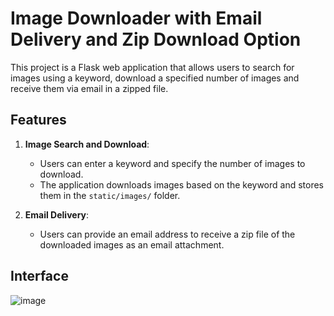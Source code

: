 # Image Downloader with Email Delivery and Zip Download Option

This project is a Flask web application that allows users to search for images using a keyword, download a specified number of images and receive them via email in a zipped file.

## Features

1. **Image Search and Download**:
   - Users can enter a keyword and specify the number of images to download.
   - The application downloads images based on the keyword and stores them in the `static/images/` folder.

2. **Email Delivery**:
   - Users can provide an email address to receive a zip file of the downloaded images as an email attachment.
   

## Interface

![image](https://github.com/user-attachments/assets/eb7f6335-e666-4458-a311-9e607ab68dae)
